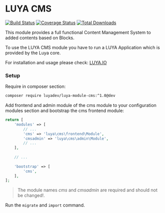 LUYA CMS
========

[![Build Status](https://travis-ci.org/luyadev/luya-module-cms.svg?branch=master)](https://travis-ci.org/luyadev/luya-module-cms)
[![Coverage Status](https://coveralls.io/repos/github/luyadev/luya-module-cms/badge.svg?branch=master)](https://coveralls.io/github/luyadev/luya-module-cms?branch=master)
[![Total Downloads](https://poser.pugx.org/luyadev/luya-module-cms/downloads)](https://packagist.org/packages/luyadev/luya-module-cms)

This module provides a full functional Content Management System to added contents based on Blocks.

To use the LUYA CMS module you have to run a LUYA Application which is provided by the Luya core.

For installation and usage please check: [LUYA.IO](https://luya.io)

### Setup

Require in composer section:

```sh
composer require luyadev/luya-module-cms:^1.0@dev
```

Add frontend and admin module of the cms module to your configuration modules section and bootstrap the cms frontend module:

```php
return [
    'modules' => [
        // ...
        'cms' => 'luya\cms\frontend\Module',
        'cmsadmin' => 'luya\cms\admin\Module',
        // ...
    ],
    
    // ...
    
    'bootstrap' => [
        'cms',
    ],
];
```

> The module names *cms* and *cmsadmin* are required and should not be changed!.

Run the `migrate` and `import` command.
